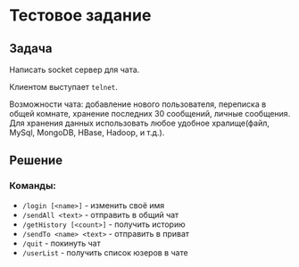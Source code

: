 # Тестовое задание

## Задача

Написать socket сервер для чата. 

Клиентом выступает `telnet`. 

Возможности чата: добавление нового пользователя, переписка в общей комнате, хранение последних 30 сообщений, личные сообщения. Для хранения данных использовать любое удобное хралище(файл, MySql, MongoDB, HBase, Hadoop, и т.д.).

## Решение

### Команды:

* `/login [<name>]` - изменить своё имя
* `/sendAll <text>` - отправить в общий чат
* `/getHistory [<count>]` - получить историю
* `/sendTo <name> <text>` - отправить в приват
* `/quit` - покинуть чат
* `/userList` - получить список юзеров в чате